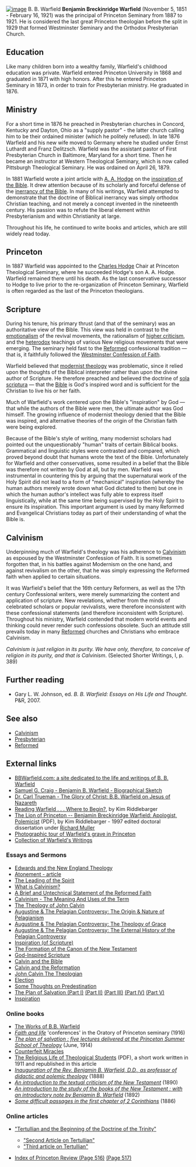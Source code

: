 [![image](images/2/25/Warfield.jpg.pagespeed.ce.LImXMJsF01.jpg)](http://www.theopedia.com/File:Warfield.jpg)
B. B. Warfield
**Benjamin Breckinridge Warfield** (November 5, 1851 - February 16,
1921) was the principal of Princeton Seminary from 1887 to 1921. He
is considered the last great Princeton theologian before the split
in 1929 that formed Westminster Seminary and the Orthodox
Presbyterian Church.

## Education

Like many children born into a wealthy family, Warfield's childhood
education was private. Warfield entered Princeton University in
1868 and graduated in 1871 with high honors. After this he entered
Princeton Seminary in 1873, in order to train for Presbyterian
ministry. He graduated in 1876.

## Ministry

For a short time in 1876 he preached in Presbyterian churches in
Concord, Kentucky and Dayton, Ohio as a "supply pastor" - the
latter church calling him to be their ordained minister (which he
politely refused). In late 1876 Warfield and his new wife moved to
Germany where he studied under Ernst Luthardt and Franz Delitzsch.
Warfield was the assistant pastor of First Presbyterian Church in
Baltimore, Maryland for a short time. Then he became an instructor
at Western Theological Seminary, which is now called Pittsburgh
Theological Seminary. He was ordained on April 26, 1879.

In 1881 Warfield wrote a joint article with
[A. A. Hodge](A._A._Hodge "A. A. Hodge") on the
[inspiration of the Bible](Inspiration_of_the_Bible "Inspiration of the Bible").
It drew attention because of its scholarly and forceful defense of
the
[inerrancy of the Bible](Inerrancy_of_the_Bible "Inerrancy of the Bible").
In many of his writings, Warfield attempted to demonstrate that the
doctrine of Biblical inerrancy was simply orthodox Christian
teaching, and not merely a concept invented in the nineteenth
century. His passion was to refute the liberal element within
Presbyterianism and within Christianity at large.

Throughout his life, he continued to write books and articles,
which are still widely read today.

## Princeton

In 1887 Warfield was appointed to the
[Charles Hodge](Charles_Hodge "Charles Hodge") Chair at Princeton
Theological Seminary, where he succeeded Hodge's son A. A. Hodge.
Warfield remained there until his death. As the last conservative
successor to Hodge to live prior to the re-organization of
Princeton Seminary, Warfield is often regarded as the last of the
Princeton theologians.

## Scripture

During his tenure, his primary thrust (and that of the seminary)
was an authoritative view of the Bible. This view was held in
contrast to the
[emotionalism](index.php?title=Emotionalism&action=edit&redlink=1 "Emotionalism (page does not exist)")
of the revival movements, the rationalism of
[higher criticism](Higher_Criticism "Higher Criticism"), and the
[heterodox](Heterodox "Heterodox") teachings of various New
religious movements that were emerging. The seminary held fast to
the [Reformed](Reformed "Reformed") confessional tradition — that
is, it faithfully followed the
[Westminster Confession of Faith](Westminster_Confession_of_Faith "Westminster Confession of Faith").

Warfield believed that
[modernist theology](index.php?title=Modernist_theology&action=edit&redlink=1 "Modernist theology (page does not exist)")
was problematic, since it relied upon the thoughts of the Biblical
interpreter rather than upon the divine author of Scripture. He
therefore preached and believed the doctrine of
[sola scriptura](Sola_scriptura "Sola scriptura") — that the
[Bible](Bible "Bible") is God's inspired word and is sufficient for
the Christian to live his or her faith.

Much of Warfield's work centered upon the Bible's "inspiration" by
God — that while the authors of the Bible were men, the ultimate
author was God himself. The growing influence of modernist theology
denied that the Bible was inspired, and alternative theories of the
origin of the Christian faith were being explored.

Because of the Bible's style of writing, many modernist scholars
had pointed out the unquestionably "human" traits of certain
Biblical books. Grammatical and linguistic styles were contrasted
and compared, which proved beyond doubt that humans wrote the text
of the Bible. Unfortunately for Warfield and other conservatives,
some resulted in a belief that the Bible was therefore not written
by God at all, but by men. Warfield was instrumental in countering
this by arguing that the supernatural work of the Holy Spirit did
not lead to a form of "mechanical" inspiration (whereby the human
authors merely wrote down what God dictated to them) but one in
which the human author's intellect was fully able to express itself
linguistically, while at the same time being supervised by the Holy
Spirit to ensure its inspiration. This important argument is used
by many Reformed and Evangelical Christians today as part of their
understanding of what the Bible is.

## Calvinism

Underpinning much of Warfield's theology was his adherence to
[Calvinism](Calvinism "Calvinism") as espoused by the Westminster
Confession of Faith. It is sometimes forgotten that, in his battles
against Modernism on the one hand, and against revivalism on the
other, that he was simply expressing the Reformed faith when
applied to certain situations.

It was Warfield's belief that the 16th century Reformers, as well
as the 17th century Confessional writers, were merely summarizing
the content and application of scripture. New revelations, whether
from the minds of celebrated scholars or popular revivalists, were
therefore inconsistent with these confessional statements (and
therefore inconsistent with Scripture). Throughout his ministry,
Warfield contended that modern world events and thinking could
never render such confessions obsolete. Such an attitude still
prevails today in many [Reformed](Reformed "Reformed") churches and
Christians who embrace Calvinism.

*Calvinism is just religion in its purity. We have only, therefore, to conceive of religion in its purity, and that is Calvinism*.
(Selected Shorter Writings, I, p. 389)
## Further reading

-   Gary L. W. Johnson, ed.
    *B. B. Warfield: Essays on His Life and Thought*. P&R, 2007.

## See also

-   [Calvinism](Calvinism "Calvinism")
-   [Presbyterian](Presbyterian "Presbyterian")
-   [Reformed](Reformed "Reformed")

## External links

-   [BBWarfield.com: a site dedicated to the life and writings of B. B. Warfield](http://bbwarfield.com/)
-   [Samuel G. Craig - Benjamin B. Warfield - Biographical Sketch](http://www.graceonlinelibrary.org/articles/full.asp?id=38%7C%7C529)
-   [Dr. Carl Trueman - The Glory of Christ: B.B. Warfield on Jesus of Nazareth](http://www.evangelical-library.org.uk/lectures/warfield.html)
-   [Reading Warfield . . . Where to Begin?](http://kimriddlebarger.squarespace.com/the-latest-post/2008/7/1/reading-warfield-where-to-begin.html),
    by Kim Riddlebarger
-   [The Lion of Princeton -- Benjamin Breckinridge Warfield: Apologist, Polemicist](http://kimriddlebarger.squarespace.com/b-b-warfield-the-lion-of-pr/edited-lionofprinceton.pdf)
    (PDF), by Kim Riddlebarger - 1997 edited doctoral dissertation
    under [Richard Muller](Richard_Muller "Richard Muller")
-   [Photographic tour of Warfield's grave in Princeton](http://www.richardsibbes.com/Princeton.Cemetery.htm)
-   [Collection of Warfield's Writings](http://www.lgmarshall.org/warfield_index.html)

### Essays and Sermons

-   [Edwards and the New England Theology](http://www.graceonlinelibrary.org/articles/full.asp?id=38%7C%7C837)
-   [Atonement - article](http://www.ccel.org/ccel/schaff/encyc01.html?term=Atonement)
-   [The Leading of the Spirit](http://www.monergism.com/thethreshold/articles/onsite/warfield01.html)
-   [What is Calvinism?](http://www.monergism.com/thethreshold/articles/onsite/WarfieldCalvin.html)
-   [A Brief and Untechnical Statement of the Reformed Faith](http://www.reformed.org/calvinism/index.html?mainframe=warfield_reformed_theology.html)
-   [Calvinism - The Meaning And Uses of the Term](http://homepage.mac.com/shanerosenthal/reformationink/bbwcalvinism.htm)
-   [The Theology of John Calvin](http://homepage.mac.com/shanerosenthal/reformationink/bbwcalvin2.htm)
-   [Augustine & The Pelagian Controversy: The Origin & Nature of Pelagianism](http://www.graceonlinelibrary.org/etc/printer-friendly.asp?ID=461)
-   [Augustine & The Pelagian Controversy: The Theology of Grace](http://www.graceonlinelibrary.org/etc/printer-friendly.asp?ID=463)
-   [Augustine & The Pelagian Controversy: The External History of the Pelagian Controversy](http://www.graceonlinelibrary.org/etc/printer-friendly.asp?ID=462)
-   [Inspiration (of Scripture)](http://incolor.inetnebr.com/stuart/inspiration.htm)
-   [The Formation of the Canon of the New Testament](http://www.crta.org/bible/warfield_canon.html)
-   [God-Inspired Scripture](http://www.aomin.org/THEOPNEU.html)
-   [Calvin and the Bible](http://incolor.inetnebr.com/stuart/cb.htm)
-   [Calvin and the Reformation](http://incolor.inetnebr.com/stuart/cr2.htm)
-   [John Calvin The Theologian](http://homepage.mac.com/shanerosenthal/reformationink/bbwcalvin1.htm)
-   [Election](http://www.the-highway.com/Election_Warfield.html)
-   [Some Thoughts on Predestination](http://homepage.mac.com/shanerosenthal/reformationink/bbwpredest.htm)
-   [The Plan of Salvation (Part I)](http://www.monergism.com/thethreshold/articles/onsite/WarfieldPlan01.html)
    [(Part II)](http://www.monergism.com/thethreshold/articles/onsite/WarfieldPlan02.html)
    [(Part III)](http://www.monergism.com/thethreshold/articles/onsite/WarfieldPlan03.html)
    [(Part IV)](http://www.monergism.com/thethreshold/articles/onsite/WarfieldPlan04.html)
    [(Part V)](http://www.monergism.com/thethreshold/articles/onsite/WarfieldPlan05.html)
-   [Inspiration](http://www.bible-researcher.com/warfield3.html)

### Online books

-   [The Works of B.B. Warfield](http://www.evanglibrary.org.uk/members/theo/war/main.htm)
-   [*Faith and life*](http://www.archive.org/details/faithlifeconfere00warf)
    'conferences' in the Oratory of Princeton seminary (1916)
-   [*The plan of salvation : five lectures delivered at the Princeton Summer School of Theology*](http://www.archive.org/details/planofsalvation00warf)
    (June, 1914)
-   [Counterfeit Miracles](http://www.christianbeliefs.org/books/cm/cm-contents.html)
-   [The Religious Life of Theological Students](http://www.tms.edu/tmsj/tmsj6g.pdf)
    (PDF), a short work written in 1911 and republished in this article
-   [*Inauguration of the Rev. Benjamin B. Warfield, D.D., as professor of didactic and polemic theology*](http://www.archive.org/details/inaugurationofre00prin)
    (1888)
-   [*An introduction to the textual criticism of the New Testament*](http://www.archive.org/details/introductiontowa00warf)
    (1890)
-   [*An introduction to the study of the books of the New Testament : with an introductory note by Benjamin B. Warfield*](http://www.archive.org/details/introductionto00kerr)
    (1892)
-   [*Some difficult passages in the first chapter of 2 Corinthians*](http://www.archive.org/details/somedifficultp00warf)
    (1886)

### Online articles

-   ["Tertullian and the Beginning of the Doctrine of the Trinity"](http://scdc.library.ptsem.edu/mets/mets.aspx?src=BR190534&div=1)
    -   ["Second Article on Tertullian"](http://scdc.library.ptsem.edu/mets/mets.aspx?src=BR190641&div=1)
    -   ["Third article on Tertullian"](http://scdc.library.ptsem.edu/mets/mets.aspx?src=BR190642&div=1)

-   [Index of Princeton Review (Page 516)](http://scdc.library.ptsem.edu/mets/mets.aspx?src=BR1929274&div=2&img=17)
    [(Page 517)](http://scdc.library.ptsem.edu/mets/mets.aspx?src=BR1929274&div=2&img=18)



